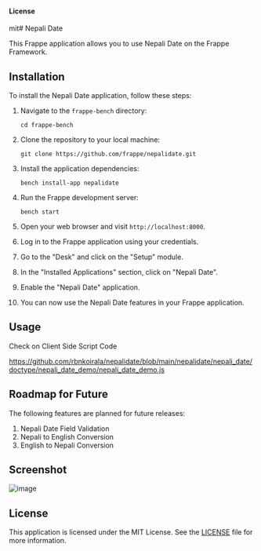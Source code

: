 #### License

mit# Nepali Date

This Frappe application allows you to use Nepali Date on the Frappe Framework.

## Installation

To install the Nepali Date application, follow these steps:

1. Navigate to the `frappe-bench` directory:

    ```shell
    cd frappe-bench
    ```
2. Clone the repository to your local machine:

    ```shell
    git clone https://github.com/frappe/nepalidate.git
    ```
    
3. Install the application dependencies:

    ```shell
    bench install-app nepalidate
    ```

4. Run the Frappe development server:

    ```shell
    bench start
    ```

5. Open your web browser and visit `http://localhost:8000`.

6. Log in to the Frappe application using your credentials.

7. Go to the "Desk" and click on the "Setup" module.

8. In the "Installed Applications" section, click on "Nepali Date".

9. Enable the "Nepali Date" application.

10. You can now use the Nepali Date features in your Frappe application.

## Usage

Check on Client Side Script Code

https://github.com/rbnkoirala/nepalidate/blob/main/nepalidate/nepali_date/doctype/nepali_date_demo/nepali_date_demo.js

## Roadmap for Future

The following features are planned for future releases:

1. Nepali Date Field Validation
2. Nepali to English Conversion
3. English to Nepali Conversion

## Screenshot
![image](https://github.com/rbnkoirala/nepalidate/assets/64308806/d4712c1d-6bec-4462-9e0e-7a43b13a5f7d)

## License

This application is licensed under the MIT License. See the [LICENSE](./LICENSE) file for more information.
